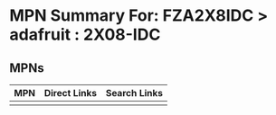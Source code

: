 



# MPN Summary For: FZA2X8IDC > adafruit : 2X08-IDC

## MPNs
  

|MPN|Direct Links|Search Links|
| :--- | :--- | :--- |
||||
